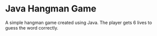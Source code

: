 # Java Hangman Game
A simple hangman game created using Java. The player gets 6 lives to guess the word correctly.
